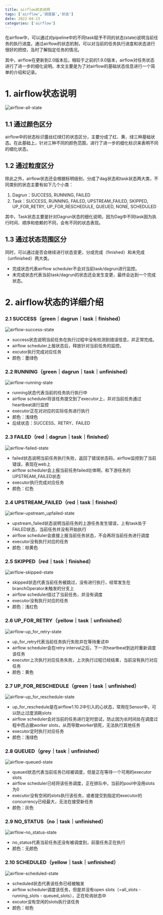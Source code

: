 ```yaml
---
title: airflow状态说明
tags: ['airflow','调度器','状态']
date: 2022-04-23
categories: ['airflow']
---
```

在airflow中，可以通过对pipeline中的不同task赋予不同的状态(state)说明当前任务的执行进度。通过airflow的状态机制，可以对当前的任务执行进度和状态进行很好的把控，及时了解指定任务的情况。

其中，airflow在更新到2.0版本后，相较于之前的1.9.0版本，airflow对任务状态进行了进一步的细化说明。本文主要是为了对airflow的基础状态信息进行一个简单的介绍和记录。
<!--more-->

# 1. airflow状态说明
![airflow-all-state](../images/airflow-states/airflow-all-state.png)

## 1.1 通过颜色区分
airflow中的状态标识蕾丝红绿灯的状态区分，主要分成了红、黄、绿三种基础状态。在此基础上，针对三种不同的颜色范围，进行了进一步的细化标识来表明不同的细化状态。

## 1.2 通过粒度区分
除此之外，airflow状态还会根据标明级别，分成了dag状态和task状态两大类，不同类别的状态主要有如下几个小类：
1. Dagrun：SUCCESS, RUNNING, FAILED
2. Task：SUCCESS, RUNNING, FAILED, UPSTREAM_FAILED, SKIPPED, UP_FOR_RETRY, UP_FOR_RESCHEDULE, QUEUED, NONE, SCHEDULED

其中，Task状态主要是针对Dagrun状态的细化说明，因为Dag中不同task因为执行时间、顺序和依赖的不同，会有不同的状态表现。

## 1.3 通过状态范围区分
同时，可以通过是否会继续进行状态变更，分成完成（finished）和未完成（unfinished）两大类。
* 完成状态代表airflow scheduler不会对当前task/dagrun进行监控。
* 未完成状态代表当前task/dagrun的状态还会发生变更，最终会达到一个完成状态。


# 2. airflow状态的详细介绍

### 2.1 SUCCESS（green｜dagrun｜task｜finished）
![airflow-success-state](../images/airflow-states/airflow-success-state.png)
* success状态说明当前任务在执行过程中没有检测到错误信息，并正常完成。
* airflow scheduler上报状态后，释放针对当前任务的监控。
* excutor执行完成对应任务
* 颜色：墨绿色

### 2.2 RUNNING（green｜dagrun｜task｜unfinished）
![airflow-running-state](../images/airflow-states/airflow-running-state.png)
* running状态代表当前的任务执行执行中
* airflow scheduler将该任务提交到了executor上，并对当前任务通过heartbeat进行监控
* executor正在对对应的实际任务进行执行
* 颜色：浅绿色
* 后续状态：SUCCESS、RETRY、FAILED

### 2.3 FAILED（red｜dagrun｜task｜finished）
![airflow-failed-state](../images/airflow-states/airflow-failed-state.png)
* failed状态说明当前任务执行失败，返回了错误状态码，airflow监控到了当前错误，表现在web上
* airflow scheduler会上报当前任务failed壮体啊，和下游任务的UPSTREAM_FAILED状态
* executor执行完成对应任务
* 颜色：红色

### 2.4 UPSTREAM_FAILED（red｜task｜finished）
![airflow-upstream_upfailed-state](../images/airflow-states/airflow-upstream-failed-state.png)
* upstream_failed状态说明当前任务的上游任务发生错误，上有task处于FAILED状态，当前任务并没有开始执行
* airflow scheduler会直接上报当前任务状态，不会再将当前任务进行调度
* executor没有执行对应的任务
* 颜色：棕黄色

### 2.5 SKIPPED（red｜task｜finished）
![airflow-skipped-state](../images/airflow-states/airflow-skipped-state.png)
* skipped状态代表当前任务被跳过，没有进行执行，经常发生在branchOperator未触发的分支上
* airflow scheduler绕过了当前任务，并没有调度
* executor没有执行对应的任务
* 颜色：浅红色

### 2.6 UP_FOR_RETRY（yellow｜task｜unfinished）
![airflow-up_for_retry-state](../images/airflow-states/airflow-up-for-retry-state.png)
* up_for_retry代表当前任务执行失败并在等待重试中
* airflow scheduler会在retry interval之后，下一次heartbeat到达时重新调度该任务
* executor上次执行对应任务失败，上次执行过程已经结束，当前没有执行对应任务
* 颜色：黄色

### 2.7 UP_FOR_RESCHEDULE（green｜task｜unfinished）
![airflow-up_for_reschedule-state](../images/airflow-states/airflow-up_for_reschedule-state.png)
* up_for_reschedule是在airflow1.10.2中引入的心状态，常用在Sensor中，可以防止过度消耗slots
* airflow scheduler会对当前的任务进行定时尝试，防止因为长时间处在调度过程中而占据worker slots，从而导致worker锁死，无法执行其他任务
* executor定时执行对应任务
* 颜色：浅绿色

### 2.8 QUEUED（grey｜task｜unfinished）
![airflow-queued-state](../images/airflow-states/airflow-queued-state.png)
* queued状态代表当前任务已经被调度，但是正在等待一个可用的executor slots
* airflow scheduler已经将该任务调度，正在排队中，当前的pool中没用slots为0
* executor没有空闲的slots执行该任务，或者提交到指定的executor的concurrency已经最大，无法在接受新任务
* 颜色：灰色

### 2.9 NO_STATUS（no｜task｜unfinished）
![airflow-no_status-state](../images/airflow-states/airflow-no_status-state.png)
* no_status代表当前任务还没有被调度到，前面任务正在执行
* 颜色：无颜色

### 2.10 SCHEDULED（yellow｜task｜unfinished）
![airflow-scheduled-state](../images/airflow-states/airflow-scheduled-state.png)
* scheduled状态代表该任务已经被触发
* airflow scheduler调度该任务，但是并没有open slots（=all_slots - running_slots - queued_slots），正在轮询状态中
* excutor没有空闲的slots执行该任务
* 颜色：棕色
